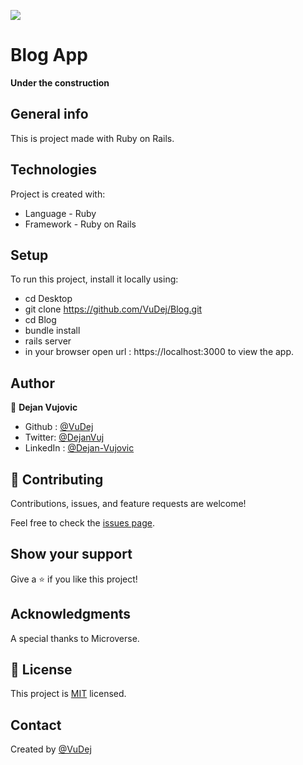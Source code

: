 ![](https://img.shields.io/badge/Microverse-blueviolet)

# Blog App
 **Under the construction**


<!-- ## Blog App screenshot
![Screenshot](img/screenshot.png) -->


## General info
This is project made with Ruby on Rails.

 ## Technologies
Project is created with:
* Language - Ruby
* Framework - Ruby on Rails

## Setup
To run this project, install it locally using:
- cd Desktop
- git clone https://github.com/VuDej/Blog.git
- cd Blog
- bundle install
- rails server
- in your browser open url : https://localhost:3000 to view the app.

## Author

👤 **Dejan Vujovic**

- Github : [@VuDej](https://github.com/VuDej)
- Twitter: [@DejanVuj](https://twitter.com/DejanVuj)
- LinkedIn : [@Dejan-Vujovic](https://www.linkedin.com/in/dejan-vujovic-5a0672225/)



## 🤝 Contributing

Contributions, issues, and feature requests are welcome!

Feel free to check the [issues page](https://github.com/VuDej/School-Library-Ruby/issues/1).

## Show your support

Give a ⭐️ if you like this project!

## Acknowledgments

A special thanks to Microverse.

## 📝 License

This project is [MIT](LICENSE) licensed.

## Contact
Created by [@VuDej](https://github.com/VuDej)
